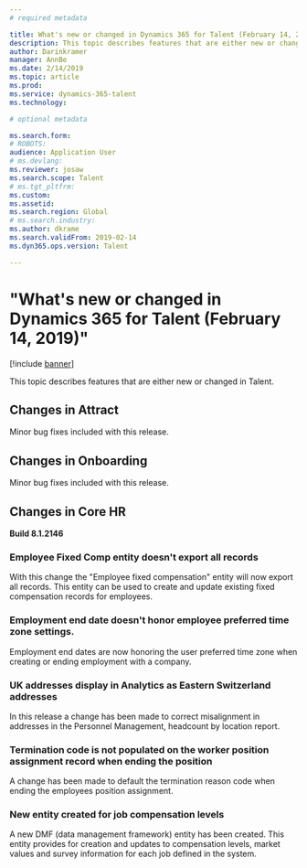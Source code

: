 ```yaml
---
# required metadata

title: What's new or changed in Dynamics 365 for Talent (February 14, 2019)
description: This topic describes features that are either new or changed in Microsoft Dynamics 365 for Talent.
author: Darinkramer
manager: AnnBe
ms.date: 2/14/2019
ms.topic: article
ms.prod: 
ms.service: dynamics-365-talent
ms.technology: 

# optional metadata

ms.search.form: 
# ROBOTS: 
audience: Application User
# ms.devlang: 
ms.reviewer: josaw
ms.search.scope: Talent
# ms.tgt_pltfrm: 
ms.custom: 
ms.assetid: 
ms.search.region: Global
# ms.search.industry: 
ms.author: dkrame
ms.search.validFrom: 2019-02-14
ms.dyn365.ops.version: Talent

---
```

# "What's new or changed in Dynamics 365 for Talent (February 14, 2019)"

[!include [banner](includes/banner.md)]

This topic describes features that are either new or changed in Talent.

## Changes in Attract
Minor bug fixes included with this release.

## Changes in Onboarding
Minor bug fixes included with this release.
 
## Changes in Core HR 
**Build 8.1.2146**

### Employee Fixed Comp entity doesn't export all records
With this change the "Employee fixed compensation" entity will now export all records. This entity can be used to create and update existing fixed compensation records for employees. 

### Employment end date doesn't honor employee preferred time zone settings.
Employment end dates are now honoring the user preferred time zone when creating or ending employment with a company.
 
### UK addresses display in Analytics as Eastern Switzerland addresses
In this release a change has been made to correct misalignment in addresses in the Personnel Management, headcount by location report.
 
### Termination code is not populated on the worker position assignment record when ending the position
A change has been made to default the termination reason code when ending the employees position assignment.

### New entity created for job compensation levels
A new DMF (data management framework) entity has been created. This entity provides for creation and updates to compensation levels, market values and survey information for each job defined in the system.
